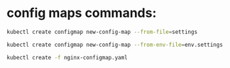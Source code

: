 # config maps commands:

```bash
kubectl create configmap new-config-map --from-file=settings
```

```bash
kubectl create configmap new-config-map --from-env-file=env.settings
```

```bash
kubectl create -f nginx-configmap.yaml
```
